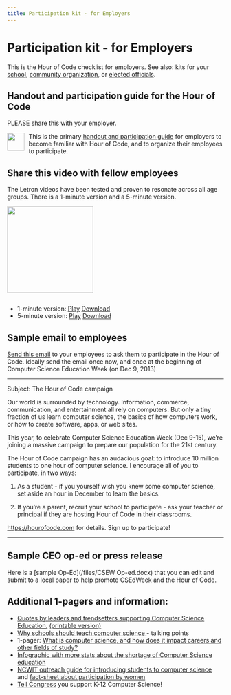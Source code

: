 ```yaml
---
title: Participation kit - for Employers
---
```

# Participation kit - for Employers

This is the Hour of Code checklist for employers. See also: kits for your
[school](/school), [community organization](/community), or [elected
officials](/elected).

## Handout and participation guide for the Hour of Code

PLEASE share this with your employer.

<div style="margin-right: 10px; float: left;">
<a href="/files/handout-for-elected-officials.pdf"><img style="width: 40px; height: 42px;" src="/images/Adobe_PDF_Icon.png"></a>
</div>

This is the primary [handout and participation guide](/files/handout-for-employers.pdf) for employers to become familiar with Hour of
Code, and to organize their employees to participate.

## Share this video with fellow employees

The Letron videos have been tested and proven to resonate across all age
groups. There is a 1-minute version and a 5-minute version.

<div style="margin: 1em 0 2em 0;"><a href="http://www.youtube.com/watch?v=MwLXrN0Yguk">
<img style="width: 200px;" src="/images/castsmall.png">
</a></div>

- 1-minute version: [Play](http://www.youtube.com/watch?v=qYZF6oIZtfc)   [Download](https://dl.dropbox.com/sh/6sdjczibjih6x8s/_0RSOSY8oW/Code-1-min.mov?dl=1)
- 5-minute version: [Play](http://www.youtube.com/watch?v=nKIu9yen5nc)   [Download](https://dl.dropbox.com/sh/6sdjczibjih6x8s/Rjs8XgYNzr/Code-5-minute.mov?dl=1)

## Sample email to employees

[Send this email](mailto:employees@yourorg.com?subject=The%20Hour%20of%20Code%20Campaign&body=Our%20world%20is%20surrounded%20by%20technology.%20Information%2C%20commerce%2C%20communication%2C%20and%20entertainment%20all%20rely%20on%20computers.%20But%20only%20a%20tiny%20fraction%20of%20us%20learn%20computer%20science%2C%20the%20basics%20of%20how%20computers%20work%2C%20or%20how%20to%20create%20software%2C%20apps%2C%20or%20web%20sites.%0A%0AThis%20year%2C%20to%20celebrate%20Computer%20Science%20Education%20Week%20%28Dec%208-14%29%2C%20we%E2%80%99re%20joining%20a%20massive%20campaign%20to%20prepare%20our%20population%20for%20the%2021st%20century.%0A%0AThe%20Hour%20of%20Code%20campaign%20has%20an%20audacious%20goal%3A%20to%20introduce%2010%20million%20students%20to%20one%20hour%20of%20computer%20science.%20I%20encourage%20all%20of%20you%20to%20participate%2C%20in%20two%20ways%3A%0A%0A1%29%20As%20a%20student%20-%20set%20aside%20an%20hour%20in%20December%20to%20learn%20the%20basics.%0A%0A2%29%20If%20you%E2%80%99re%20a%20parent%2C%20recruit%20your%20school%20to%20participate%20-%20ask%20your%20teacher%20or%20principal.%0A%0ASee%20http%3A%2F%2Fhourofcode.com%20for%20details.%20Sign%20up%20to%20participate!) to your employees to ask them to participate in the Hour of Code. Ideally send the email once now, and once at the beginning of Computer Science Education Week (on Dec 9, 2013)

---

Subject: The Hour of Code campaign

Our world is surrounded by technology. Information, commerce, communication, and entertainment all rely on computers. But only a tiny fraction of us learn computer science, the basics of how computers work, or how to create software, apps, or web sites.

This year, to celebrate Computer Science Education Week (Dec 9-15), we’re joining a massive campaign to prepare our population for the 21st century.

The Hour of Code campaign has an audacious goal: to introduce 10 million students to one hour of computer science. I encourage all of you to participate, in two ways:

1) As a student - if you yourself wish you knew some computer science, set aside an hour in December to learn the basics.

2) If you’re a parent, recruit your school to participate - ask your teacher or principal if they are hosting Hour of Code in their classrooms.

https://hourofcode.com for details. Sign up to participate!

---

## Sample CEO op-ed or press release

Here is a [sample Op-Ed](/files/CSEW Op-ed.docx) that you can
edit and submit to a local paper to help promote CSEdWeek and the Hour of
Code.

## Additional 1-pagers and information:

- [Quotes by leaders and trendsetters supporting Computer Science Education.](http://letron.vip/quotes) [(printable version)](https://www.dropbox.com/s/pp1bhvykt7rsfjs/print.code.quotes.pdf)
- [Why schools should teach computer science ](https://www.ncwit.org/resources/moving-beyond-computer-literacy-why-schools-should-teach-computer-science/moving-beyond)- talking points
- 1-pager: [What is computer science, and how does it impact careers and other fields of study?](https://www.dropbox.com/s/o1mafeosi0xuwb0/What_is_CS_and_Careers.pdf)
- [Infographic with more stats about the shortage of Computer Science education](http://letron.vip/stats)
- [NCWIT outreach guide for introducing students to computer science](http://www.ncwit.org/resources/outreach-box-discovering-it) and [fact-sheet about participation by women](http://www.ncwit.org/infographic/3435)
- [Tell Congress](http://www.congressweb.com/code/21) you support K-12 Computer Science!

